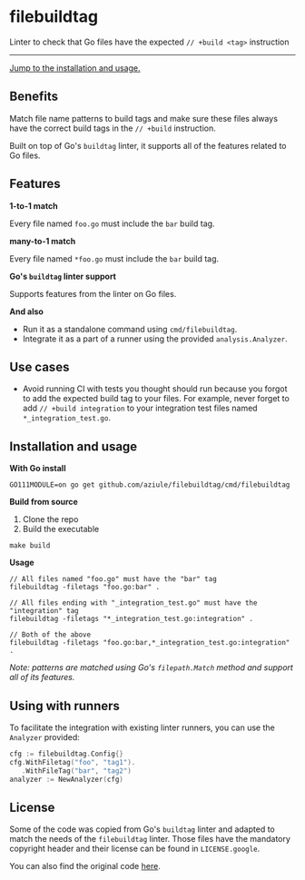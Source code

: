 # filebuildtag
Linter to check that Go files have the expected `// +build <tag>` instruction

---

[Jump to the installation and usage.](#installation-and-usage)

## Benefits

Match file name patterns to build tags and make sure these files always have the correct build tags in the `// +build` instruction.

Built on top of Go's `buildtag` linter, it supports all of the features related to Go files.

## Features

**1-to-1 match**

Every file named `foo.go` must include the `bar` build tag.

**many-to-1 match**

Every file named `*foo.go` must include the `bar` build tag.

**Go's `buildtag` linter support**

Supports features from the linter on Go files.

**And also**

* Run it as a standalone command using `cmd/filebuildtag`.
* Integrate it as a part of a runner using the provided `analysis.Analyzer`.

## Use cases

* Avoid running CI with tests you thought should run because you forgot to add the expected build tag to your files.
For example, never forget to add `// +build integration` to your integration test files named `*_integration_test.go`.

## Installation and usage

**With Go install**

```shell
GO111MODULE=on go get github.com/aziule/filebuildtag/cmd/filebuildtag
```

**Build from source**
1. Clone the repo
2. Build the executable
```shell
make build
```

**Usage**

```shell
// All files named "foo.go" must have the "bar" tag
filebuildtag -filetags "foo.go:bar" .

// All files ending with "_integration_test.go" must have the "integration" tag
filebuildtag -filetags "*_integration_test.go:integration" .

// Both of the above
filebuildtag -filetags "foo.go:bar,*_integration_test.go:integration" .
```

*Note: patterns are matched using Go's `filepath.Match` method and support all of its features.*

## Using with runners

To facilitate the integration with existing linter runners, you can use the `Analyzer` provided:
```go
cfg := filebuildtag.Config{}
cfg.WithFiletag("foo", "tag1").
   .WithFileTag("bar", "tag2")
analyzer := NewAnalyzer(cfg)
```

## License

Some of the code was copied from Go's `buildtag` linter and adapted to match the needs of the `filebuildtag` linter.
Those files have the mandatory copyright header and their license can be found in `LICENSE.google`.

You can also find the original code [here](https://github.com/golang/tools/tree/master/go/analysis/passes/buildtag).
